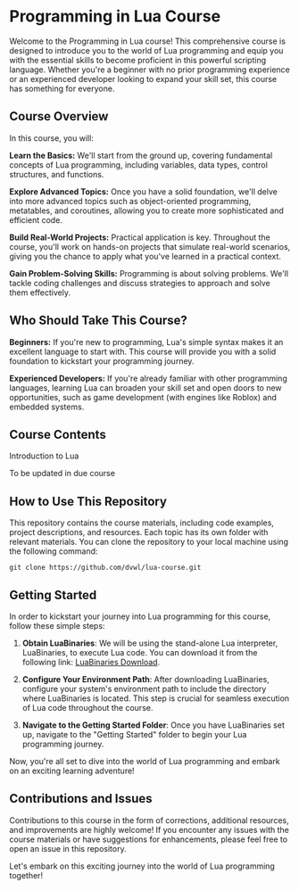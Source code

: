 # Programming in Lua Course
Welcome to the Programming in Lua course! This comprehensive course is designed to introduce you to the world of Lua programming and equip you with the essential skills to become proficient in this powerful scripting language. Whether you're a beginner with no prior programming experience or an experienced developer looking to expand your skill set, this course has something for everyone.

## Course Overview
In this course, you will:

**Learn the Basics:** We'll start from the ground up, covering fundamental concepts of Lua programming, including variables, data types, control structures, and functions.

**Explore Advanced Topics:** Once you have a solid foundation, we'll delve into more advanced topics such as object-oriented programming, metatables, and coroutines, allowing you to create more sophisticated and efficient code.

**Build Real-World Projects:** Practical application is key. Throughout the course, you'll work on hands-on projects that simulate real-world scenarios, giving you the chance to apply what you've learned in a practical context.

**Gain Problem-Solving Skills:** Programming is about solving problems. We'll tackle coding challenges and discuss strategies to approach and solve them effectively.

## Who Should Take This Course?
**Beginners:** If you're new to programming, Lua's simple syntax makes it an excellent language to start with. This course will provide you with a solid foundation to kickstart your programming journey.

**Experienced Developers:** If you're already familiar with other programming languages, learning Lua can broaden your skill set and open doors to new opportunities, such as game development (with engines like Roblox) and embedded systems.

## Course Contents
Introduction to Lua

To be updated in due course

## How to Use This Repository
This repository contains the course materials, including code examples, project descriptions, and resources. Each topic has its own folder with relevant materials. You can clone the repository to your local machine using the following command:

```
git clone https://github.com/dvwl/lua-course.git
```

## Getting Started
In order to kickstart your journey into Lua programming for this course, follow these simple steps:

1. **Obtain LuaBinaries**: We will be using the stand-alone Lua interpreter, LuaBinaries, to execute Lua code. You can download it from the following link: [LuaBinaries Download](https://luabinaries.sourceforge.net/).

2. **Configure Your Environment Path**: After downloading LuaBinaries, configure your system's environment path to include the directory where LuaBinaries is located. This step is crucial for seamless execution of Lua code throughout the course.

3. **Navigate to the Getting Started Folder**: Once you have LuaBinaries set up, navigate to the "Getting Started" folder to begin your Lua programming journey.

Now, you're all set to dive into the world of Lua programming and embark on an exciting learning adventure!

## Contributions and Issues
Contributions to this course in the form of corrections, additional resources, and improvements are highly welcome! If you encounter any issues with the course materials or have suggestions for enhancements, please feel free to open an issue in this repository.

Let's embark on this exciting journey into the world of Lua programming together!